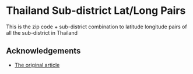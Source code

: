 
# Thailand Sub-district Lat/Long Pairs

This is the zip code + sub-district combination to latitude longitude pairs of all the sub-district in Thailand 

## Acknowledgements

 - [The original article](https://www.spicydog.org/blog/all-zip-code-in-thailand/)

 

